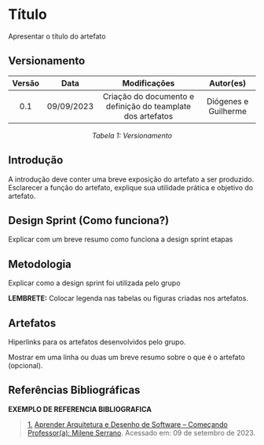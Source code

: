 # Título

Apresentar o título do artefato

## Versionamento
<center>

| **Versão** | **Data** | **Modificações** | **Autor(es)** |
| :--: | :--: | :--: | :--: |
| 0.1 | 09/09/2023 | Criação do documento e definição do teamplate dos artefatos | Diógenes e Guilherme |

*Tabela 1: Versionamento*

</center>


## Introdução

A introdução deve conter uma breve exposição do artefato a ser produzido. Esclarecer a função do artefato, explique sua utilidade prática e objetivo do artefato.

## Design Sprint (Como funciona?)

Explicar com um breve resumo como funciona a design sprint etapas

## Metodologia

Explicar como a design sprint foi utilizada pelo grupo

**LEMBRETE:** Colocar legenda nas tabelas ou figuras criadas nos artefatos.

## Artefatos

Hiperlinks para os artefatos desenvolvidos pelo grupo. 

Mostrar em uma linha ou duas um breve resumo sobre o que é o artefato (opcional).

## Referências Bibliográficas
**EXEMPLO DE REFERENCIA BIBLIOGRAFICA**
> <a id="FTF1Ref" href="#FTF1">1.</a> [Aprender Arquitetura e Desenho de Software – Começando Professor(a): Milene Serrano](https://aprender3.unb.br/course/view.php?id=19535&section=1). Acessado em: 09 de setembro de 2023.